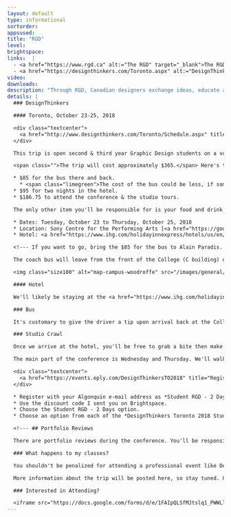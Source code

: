 ```yaml
---
layout: default
type: informational
sortorder: 
appsused:
title: "RGD"
level:
brightspace: 
links:  |
  - <a href="https://www.rgd.ca" alt:="The RGD" target="_blank">The RGD's Web Site</a>
  - <a href="https://designthinkers.com/Toronto.aspx" alt:="DesignThinkers Toronto" target="_blank">DesignThinkers Toronto</a>
video: 
downloads:
description: "Through RGD, Canadian designers exchange ideas, educate and inspire, set professional standards and build a strong, supportive community dedicated to advocating for the value of design."
details: |
  ### DesignThinkers

  #### Toronto, October 23-25, 2018

  <div class="textcenter">
    <a href="http://www.designthinkers.com/Toronto/Schedule.aspx" title="DesignThinkers Conference Schedule" target="_blank" class="fs15">Complete conference schedule</a>
  </div>

  This trip is open second & third year Graphic Design students on a voluntary basis. No partners or friends are allowed from outside the program. If you choose to attend, you may miss some classes. It will be up to you to ensure that you don't fall behind.

  <span class="">The trip will cost approximately $365.</span> Here's the breakdown:

  * $85 for the bus there and back.
    * <span class="limegreen">The cost of the bus could be less, if someone volunteers to go to the Student Association to get a subsidy.</span>
  * $95 for two nights in the hotel.
  * $186.75 to attend the conference & the studio tours.

  The only other item you'll be responsible for is your food and drink in Toronto.

  * Dates: Tuesday, October 23 to Thursday, October 25, 2018
  * Location: Sony Centre for the Performing Arts [<a href="https://goo.gl/maps/NwFvShgJZkm" title="Google map to the Sony Centre for Performing Arts" target="_blank">Google Maps location</a>]
  * Hotel: <a href="https://www.ihg.com/holidayinnexpress/hotels/us/en/toronto/yyzls/hoteldetail" title="Holiday Inn Downtown" target="_blank">Holiday Inn Downtown</a> [<a href="http://bit.ly/2yENuf2" title="Holiday Inn Downtown Map" target="_blank">Google Map</a>]

  <!--- If you want to go, bring the $85 for the bus to Alain Paradis. This will be your commitment to go on the trip. --->

  The coach bus will leave from the front of the College (C building) on October 23rd at 7:00am. Departure from Toronto to return to Ottawa on October 25th at about 5pm for return to the front door of the college before midnight.

  <img class="size100" alt="map-campus-woodroffe" src="/images/general/map-campus-woodroffe.jpg">

  #### Hotel

  We'll likely be staying at the <a href="https://www.ihg.com/holidayinnexpress/hotels/us/en/toronto/yyzls/hoteldetail" title="Holiday Inn Downtown" target="_blank">Holiday Inn Downtown</a> [<a href="http://bit.ly/2yENuf2" title="Holiday Inn Downtown Map" target="_blank">Google Map</a>]. There will be four people per room. One person per room needs to be assigned to pay for it. The three others can reimburse the person who's paid.

  ### Bus

  It's customary to give the driver a tip upon arrival back at the College. $2/passenger is standard. We'll need someone to collect the funds.

  ### Studio Crawl

  Once we arrive at the hotel, you'll be free to grab a bite then make your way to the RGD's offices to pick up your passport for the studio tours. Studio Crawl starts at 2:30pm on the 23rd.

  The main part of the conference is Wednesday and Thursday. We'll walk from the hotel to the conference centre.

  <div class="textcenter">
    <a href="https://events.eply.com/DesignThinkersTO2018" title="Register for DesignThinkers here." target="_blank" class="fs15textcenter">Register for the conference here</a>
  </div> 

  * Register with your Algonquin e-mail address as *Student RGD - 2 Days $195 (after Sept 28 $225)*.
  * Use the discount code I sent you on Brightspace.
  * Choose the Student RGD - 2 Days option.
  * Choose an option from each of the *DesignThinkers Toronto 2018 Studio Crawl*.

  <!--- ## Portfolio Reviews

  There are portfolio reviews during the conference. You'll be responsible for signing up and paying for them. <a href="https://www.designthinkers.com/Sessions/2017/Toronto/Portfolio-Reviews.aspx" title="DesignThinkers portfolio reviews" target="_blank">Read more about them here...</a> --->

  ### What happens to my classes?

  You shouldn't be penalized for attending a professional event like DesignThinkers. That said, you should take measures to complete work before attending. Do what you can to make the trip have the least impact on your studies. All faculty will do their best to make this fair for everyone, whether they attend the conference or not.

  More information about the trip will be posted here, so stay tuned. Question? <a href="&#109;&#97;&#105;&#108;&#116;&#111;&#58;&#112;&#97;&#114;&#97;&#100;&#105;&#97;&#64;&#97;&#108;&#103;&#111;&#110;&#113;&#117;&#105;&#110;&#99;&#111;&#108;&#108;&#101;&#103;&#101;&#46;&#99;&#111;&#109;">E-Mail Al</a>.

  ### Interested in Attending?

  <iframe src="https://docs.google.com/forms/d/e/1FAIpQLSfMJtslq1_PWWLlAiU6dyr8D59xU317W0n3hpqHB9S5xAWkRg/viewform?embedded=true" width="640" height="1226" frameborder="0" marginheight="0" marginwidth="0">Loading...</iframe>
---
```

